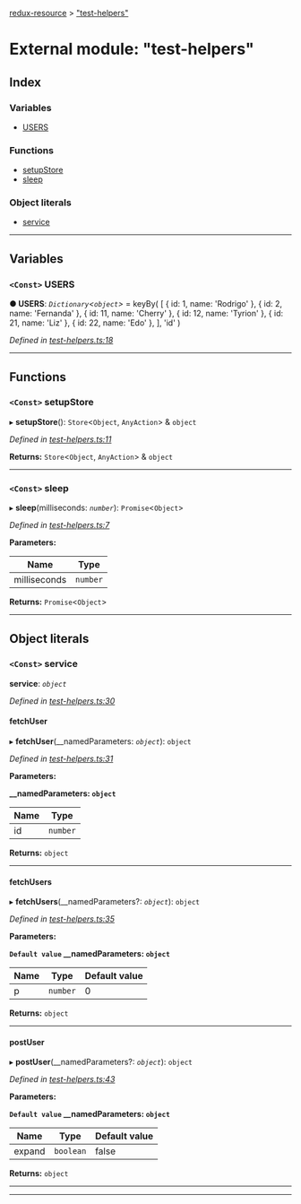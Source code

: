 [redux-resource](../README.md) > ["test-helpers"](../modules/_test_helpers_.md)

# External module: "test-helpers"

## Index

### Variables

* [USERS](_test_helpers_.md#users)

### Functions

* [setupStore](_test_helpers_.md#setupstore)
* [sleep](_test_helpers_.md#sleep)

### Object literals

* [service](_test_helpers_.md#service)

---

## Variables

<a id="users"></a>

### `<Const>` USERS

**● USERS**: *`Dictionary`<`object`>* =  keyBy(
  [
    { id: 1, name: 'Rodrigo' },
    { id: 2, name: 'Fernanda' },
    { id: 11, name: 'Cherry' },
    { id: 12, name: 'Tyrion' },
    { id: 21, name: 'Liz' },
    { id: 22, name: 'Edo' },
  ],
  'id'
)

*Defined in [test-helpers.ts:18](https://github.com/rcelha/redux-resource/blob/2e19365/src/test-helpers.ts#L18)*

___

## Functions

<a id="setupstore"></a>

### `<Const>` setupStore

▸ **setupStore**(): `Store`<`Object`, `AnyAction`> & `object`

*Defined in [test-helpers.ts:11](https://github.com/rcelha/redux-resource/blob/2e19365/src/test-helpers.ts#L11)*

**Returns:** `Store`<`Object`, `AnyAction`> & `object`

___
<a id="sleep"></a>

### `<Const>` sleep

▸ **sleep**(milliseconds: *`number`*): `Promise`<`Object`>

*Defined in [test-helpers.ts:7](https://github.com/rcelha/redux-resource/blob/2e19365/src/test-helpers.ts#L7)*

**Parameters:**

| Name | Type |
| ------ | ------ |
| milliseconds | `number` |

**Returns:** `Promise`<`Object`>

___

## Object literals

<a id="service"></a>

### `<Const>` service

**service**: *`object`*

*Defined in [test-helpers.ts:30](https://github.com/rcelha/redux-resource/blob/2e19365/src/test-helpers.ts#L30)*

<a id="service.fetchuser"></a>

####  fetchUser

▸ **fetchUser**(__namedParameters: *`object`*): `object`

*Defined in [test-helpers.ts:31](https://github.com/rcelha/redux-resource/blob/2e19365/src/test-helpers.ts#L31)*

**Parameters:**

**__namedParameters: `object`**

| Name | Type |
| ------ | ------ |
| id | `number` |

**Returns:** `object`

___
<a id="service.fetchusers"></a>

####  fetchUsers

▸ **fetchUsers**(__namedParameters?: *`object`*): `object`

*Defined in [test-helpers.ts:35](https://github.com/rcelha/redux-resource/blob/2e19365/src/test-helpers.ts#L35)*

**Parameters:**

**`Default value` __namedParameters: `object`**

| Name | Type | Default value |
| ------ | ------ | ------ |
| p | `number` | 0 |

**Returns:** `object`

___
<a id="service.postuser"></a>

####  postUser

▸ **postUser**(__namedParameters?: *`object`*): `object`

*Defined in [test-helpers.ts:43](https://github.com/rcelha/redux-resource/blob/2e19365/src/test-helpers.ts#L43)*

**Parameters:**

**`Default value` __namedParameters: `object`**

| Name | Type | Default value |
| ------ | ------ | ------ |
| expand | `boolean` | false |

**Returns:** `object`

___

___

